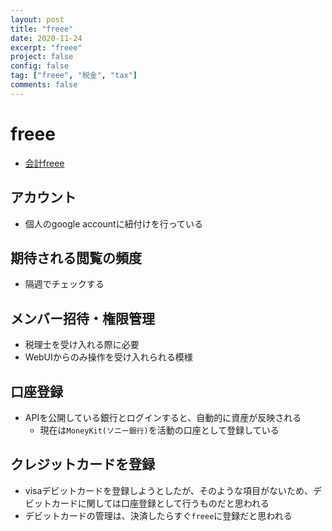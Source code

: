 ```yaml
---
layout: post
title: "freee"
date: 2020-11-24
excerpt: "freee"
project: false
config: false
tag: ["freee", "税金", "tax"]
comments: false
---
```


# freee
 - [会計freee](https://secure.freee.co.jp/)

## アカウント
 - 個人のgoogle accountに紐付けを行っている

## 期待される閲覧の頻度
 - 隔週でチェックする

## メンバー招待・権限管理
 - 税理士を受け入れる際に必要
 - WebUIからのみ操作を受け入れられる模様

## 口座登録
 - APIを公開している銀行とログインすると、自動的に資産が反映される
   - 現在は`MoneyKit(ソニー銀行)`を活動の口座として登録している
   
## クレジットカードを登録
 - visaデビットカードを登録しようとしたが、そのような項目がないため、デビットカードに関しては口座登録として行うものだと思われる
 - デビットカードの管理は、決済したらすぐ`freee`に登録だと思われる

